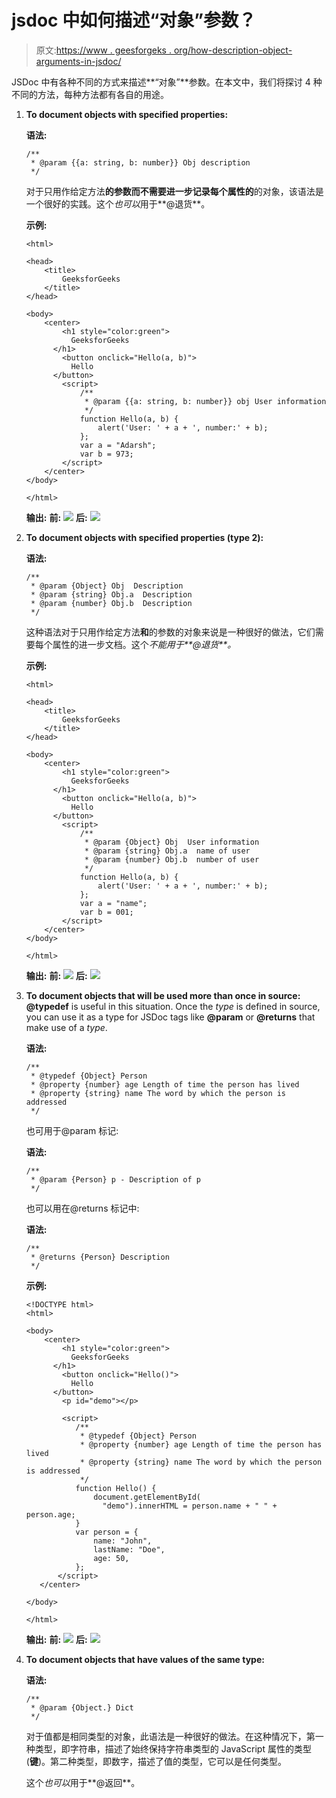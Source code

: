 # jsdoc 中如何描述“对象”参数？

> 原文:[https://www . geesforgeks . org/how-description-object-arguments-in-jsdoc/](https://www.geeksforgeeks.org/how-to-describe-object-arguments-in-jsdoc/)

JSDoc 中有各种不同的方式来描述**“对象”**参数。在本文中，我们将探讨 4 种不同的方法，每种方法都有各自的用途。

1.  **To document objects with specified properties:**

    **语法:**

    ```
    /**
     * @param {{a: string, b: number}} Obj description
     */

    ```

    对于只用作给定方法**的参数而不需要进一步记录每个属性的**的对象，该语法是一个很好的实践。这个*也可以*用于**@退货**。

    **示例:**

    ```
    <html>

    <head>
        <title>
            GeeksforGeeks
        </title>
    </head>

    <body>
        <center>
            <h1 style="color:green">
              GeeksforGeeks
          </h1>
            <button onclick="Hello(a, b)">
              Hello
          </button>
            <script>
                /**
                 * @param {{a: string, b: number}} obj User information
                 */
                function Hello(a, b) {
                    alert('User: ' + a + ', number:' + b);
                };
                var a = "Adarsh";
                var b = 973;
            </script>
        </center>
    </body>

    </html>
    ```

    **输出:**
    **前:**
    ![](img/b031ef4a7e612e2d23077a912ce49883.png)
    **后:**
    ![](img/f2f027e7c4bba57ed89ff4bcb79c703e.png)

2.  **To document objects with specified properties (type 2):**

    **语法:**

    ```
    /**
     * @param {Object} Obj  Description
     * @param {string} Obj.a  Description
     * @param {number} Obj.b  Description
     */

    ```

    这种语法对于只用作给定方法**和**的参数的对象来说是一种很好的做法，它们需要每个属性的进一步文档。这个*不能用于**@退货**。*

    **示例:**

    ```
    <html>

    <head>
        <title>
            GeeksforGeeks
        </title>
    </head>

    <body>
        <center>
            <h1 style="color:green">
              GeeksforGeeks
          </h1>
            <button onclick="Hello(a, b)">
              Hello
          </button>
            <script>
                /**
                 * @param {Object} Obj  User information
                 * @param {string} Obj.a  name of user
                 * @param {number} Obj.b  number of user
                 */
                function Hello(a, b) {
                    alert('User: ' + a + ', number:' + b);
                };
                var a = "name";
                var b = 001;
            </script>
        </center>
    </body>

    </html>
    ```

    **输出:**
    **前:**
    ![](img/b031ef4a7e612e2d23077a912ce49883.png)
    **后:**
    ![](img/7371d2a747aeb514066a4fd94c60267b.png)

3.  **To document objects that will be used more than once in source:**
    **@typedef** is useful in this situation. Once the *type* is defined in source, you can use it as a type for JSDoc tags like **@param** or **@returns** that make use of a *type*.

    **语法:**

    ```
    /**
     * @typedef {Object} Person
     * @property {number} age Length of time the person has lived
     * @property {string} name The word by which the person is addressed
     */

    ```

    也可用于@param 标记:

    **语法:**

    ```
    /**
     * @param {Person} p - Description of p
     */

    ```

    也可以用在@returns 标记中:

    **语法:**

    ```
    /**
     * @returns {Person} Description
     */

    ```

    **示例:**

    ```
    <!DOCTYPE html>
    <html>

    <body>
        <center>
            <h1 style="color:green">
              GeeksforGeeks
          </h1>
            <button onclick="Hello()">
              Hello
          </button>
            <p id="demo"></p>

            <script>
               /**
                * @typedef {Object} Person
                * @property {number} age Length of time the person has lived
                * @property {string} name The word by which the person is addressed
                */
               function Hello() {
                   document.getElementById(
                     "demo").innerHTML = person.name + " " + person.age;
               }
               var person = {
                   name: "John",
                   lastName: "Doe",
                   age: 50,
               };
           </script>
       </center>

    </body>

    </html>
    ```

    **输出:**
    **前:**
    ![](img/b031ef4a7e612e2d23077a912ce49883.png)
    **后:**
    ![](img/09b0c86071b0927ff0d1645ded958a0f.png)

4.  **To document objects that have values of the same type:**

    **语法:**

    ```
    /**
     * @param {Object.} Dict
     */

    ```

    对于值都是相同类型的对象，此语法是一种很好的做法。在这种情况下，第一种类型，即字符串，描述了始终保持字符串类型的 JavaScript 属性的类型(**键**)。第二种类型，即数字，描述了值的类型，它可以是任何类型。

    这个*也可以*用于**@返回**。